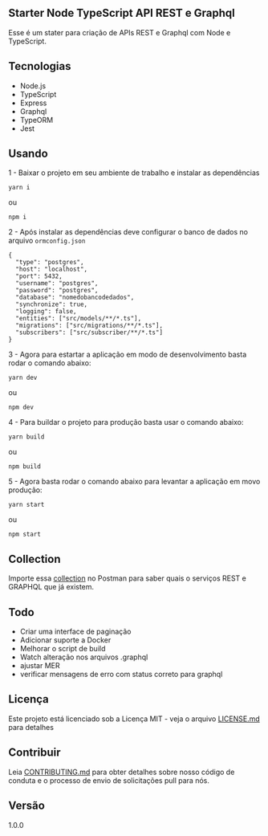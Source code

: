 ## Starter Node TypeScript API REST e Graphql

Esse é um stater para criação de APIs REST e Graphql com Node e TypeScript.

## Tecnologias

- Node.js
- TypeScript
- Express
- Graphql
- TypeORM
- Jest

## Usando

1 - Baixar o projeto em seu ambiente de trabalho e instalar as dependências

```
yarn i
```

ou

```
npm i
```

2 - Após instalar as dependências deve configurar o banco de dados no arquivo <code>ormconfig.json</code>

```
{
  "type": "postgres",
  "host": "localhost",
  "port": 5432,
  "username": "postgres",
  "password": "postgres",
  "database": "nomedobancodedados",
  "synchronize": true,
  "logging": false,
  "entities": ["src/models/**/*.ts"],
  "migrations": ["src/migrations/**/*.ts"],
  "subscribers": ["src/subscriber/**/*.ts"]
}
```

3 - Agora para estartar a aplicação em modo de desenvolvimento basta rodar o comando abaixo:

```
yarn dev
```

ou

```
npm dev
```

4 - Para buildar o projeto para produção basta usar o comando abaixo:

```
yarn build
```

ou

```
npm build
```

5 - Agora basta rodar o comando abaixo para levantar a aplicação em movo produção:

```
yarn start
```

ou

```
npm start
```

## Collection

Importe essa [collection](postman_collection.json) no Postman para saber quais o serviços REST e GRAPHQL que já existem.

## Todo

- Criar uma interface de paginação
- Adicionar suporte a Docker
- Melhorar o script de build
- Watch alteração nos arquivos .graphql
- ajustar MER
- verificar mensagens de erro com status correto para graphql

## Licença

Este projeto está licenciado sob a Licença MIT - veja o arquivo [LICENSE.md](LICENSE.md) para detalhes

## Contribuir

Leia [CONTRIBUTING.md](CONTRIBUTING.md) para obter detalhes sobre nosso código de conduta e o processo de envio de solicitações pull para nós.

## Versão

1.0.0
